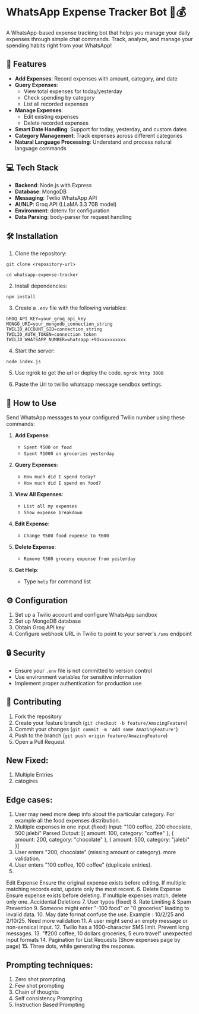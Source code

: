 # WhatsApp Expense Tracker Bot 📱💰

A WhatsApp-based expense tracking bot that helps you manage your daily expenses through simple chat commands. Track, analyze, and manage your spending habits right from your WhatsApp!

## 🚀 Features

- **Add Expenses**: Record expenses with amount, category, and date
- **Query Expenses**: 
  - View total expenses for today/yesterday
  - Check spending by category
  - List all recorded expenses
- **Manage Expenses**:
  - Edit existing expenses
  - Delete recorded expenses
- **Smart Date Handling**: Support for today, yesterday, and custom dates
- **Category Management**: Track expenses across different categories
- **Natural Language Processing**: Understand and process natural language commands

## 💻 Tech Stack

- **Backend**: Node.js with Express
- **Database**: MongoDB
- **Messaging**: Twilio WhatsApp API
- **AI/NLP**: Groq API (LLaMA 3.3 70B model)
- **Environment**: dotenv for configuration
- **Data Parsing**: body-parser for request handling

## 🛠️ Installation

1. Clone the repository:
```
git clone <repository-url>

cd whatsapp-expense-tracker
```
2. Install dependencies:
```
npm install
```
3. Create a `.env` file with the following variables:
```
GROQ_API_KEY=your_groq_api_key
MONGO_URI=your_mongodb_connection_string
TWILIO_ACCOUNT_SID=connection_string
TWILIO_AUTH_TOKEN=connection token
TWILIO_WHATSAPP_NUMBER=whatsapp:+91xxxxxxxxxx

```
4. Start the server:
```
node index.js
```
5. Use ngrok to get the url or deploy the code. 
``` ngrok http 3000 ```

6. Paste the Url to twillio whatsapp message sendbox settings.


## 📱 How to Use

Send WhatsApp messages to your configured Twilio number using these commands:

1. **Add Expense**:
   - `Spent ₹500 on food`
   - `Spent ₹1000 on groceries yesterday`

2. **Query Expenses**:
   - `How much did I spend today?`
   - `How much did I spend on food?`

3. **View All Expenses**:
   - `List all my expenses`
   - `Show expense breakdown`

4. **Edit Expense**:
   - `Change ₹500 food expense to ₹600`

5. **Delete Expense**:
   - `Remove ₹300 grocery expense from yesterday`

6. **Get Help**:
   - Type `help` for command list

## ⚙️ Configuration

1. Set up a Twilio account and configure WhatsApp sandbox
2. Set up MongoDB database
3. Obtain Groq API key
4. Configure webhook URL in Twilio to point to your server's `/sms` endpoint

## 🔒 Security

- Ensure your `.env` file is not committed to version control
- Use environment variables for sensitive information
- Implement proper authentication for production use

## 🤝 Contributing

1. Fork the repository
2. Create your feature branch (`git checkout -b feature/AmazingFeature`)
3. Commit your changes (`git commit -m 'Add some AmazingFeature'`)
4. Push to the branch (`git push origin feature/AmazingFeature`)
5. Open a Pull Request



## New Fixed:
1. Multiple Entries
2. catogires



## Edge cases:
1. User may need more deep info about the particular category. For example all the food expenses distribution. 
2. Multiple expenses in one input (fixed)
Input: "100 coffee, 200 chocolate, 500 jalebi"
Parsed Output: [{ amount: 100, category: "coffee" }, { amount: 200, category: "chocolate" }, { amount: 500, category: "jalebi" }]
3. User enters "200, chocolate" (missing amount or category). more validation.
4. User enters "100 coffee, 100 coffee" (duplicate entries).
5. 
Edit Expense
Ensure the original expense exists before editing.
If multiple matching records exist, update only the most recent.
6. 
Delete Expense
Ensure expense exists before deleting.
If multiple expenses match, delete only one.
Accidental Deletions
7. User typos (fixed)
8. Rate Limiting & Spam Prevention
9. Someone might enter "-100 food" or "0 groceries" leading to invalid data.
10. May date format confuse the use. Example : 10/2/25 and 2/10/25. Need more validation
11. A user might send an empty message or non-sensical input.
12. Twilio has a 1600-character SMS limit. Prevent long messages.
13. "₹200 coffee, 10 dollars groceries, 5 euro travel" unexpected input formats
14. Pagination for List Requests (Show expenses page by page)
15. Three dots, while generating the response.


## Prompting techniques:
1. Zero shot prompting 
2. Few shot prompting
3. Chain of thoughts
4. Self consistency Prompting
5. Instruction Based Prompting   